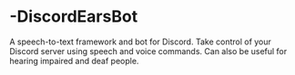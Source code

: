 # -DiscordEarsBot
A speech-to-text framework and bot for Discord. Take control of your Discord server using speech and voice commands. Can also be useful for hearing impaired and deaf people.
